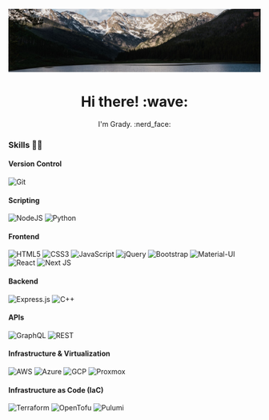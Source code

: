 ![Header banner for SolfulGR4dY](https://raw.githubusercontent.com/SolfulGR4dY/SolfulGR4dY/main/assets/header-banner.png)

<h1 align='center'> Hi there! :wave:</h1>
<p align='center'>
I'm Grady. :nerd_face:
</p>

### Skills 👨‍💻
#### Version Control
<img alt="Git" src="https://img.shields.io/badge/git%20-%23F05033.svg?&style=for-the-badge&logo=git&logoColor=white"/>

#### Scripting
<img alt="NodeJS" src="https://img.shields.io/badge/Node.js-43853D?style=for-the-badge&logo=node.js&logoColor=white"/> <img alt="Python" src="https://img.shields.io/badge/Python-14354C?style=for-the-badge&logo=python&logoColor=white"/>

#### Frontend
<img alt="HTML5" src="https://img.shields.io/badge/HTML5-E34F26?style=for-the-badge&logo=html5&logoColor=white"/> <img alt="CSS3" src="https://img.shields.io/badge/CSS3-1572B6?style=for-the-badge&logo=css3&logoColor=white"/>
<img alt="JavaScript" src="https://img.shields.io/badge/JavaScript-F7DF1E?style=for-the-badge&logo=javascript&logoColor=black"/>
<img alt="jQuery" src="https://img.shields.io/badge/jquery%20-%230769AD.svg?&style=for-the-badge&logo=jquery&logoColor=white"/>
<img alt="Bootstrap" src="https://img.shields.io/badge/bootstrap%20-%23563D7C.svg?&style=for-the-badge&logo=bootstrap&logoColor=white"/>
<img alt="Material-UI" src="https://img.shields.io/badge/Material--UI-0081CB?style=for-the-badge&logo=material-ui&logoColor=white"/>
<img alt="React" src="https://img.shields.io/badge/React-20232A?style=for-the-badge&logo=react&logoColor=61DAFB"/> 
<img alt="Next JS" src="https://img.shields.io/badge/nextjs-%23000000.svg?&style=for-the-badge&logo=next.js&logoColor=white"/>

#### Backend
<img alt="Express.js" src="https://img.shields.io/badge/express.js-%23404d59.svg?style=for-the-badge&logo=express&logoColor=%2361DAFB"/> <img alt="C++" src="https://img.shields.io/badge/C%2B%2B-00599C?style=for-the-badge&logo=c%2B%2B&logoColor=white"/>

#### APIs
<img alt="GraphQL" src="https://img.shields.io/badge/GraphQl-E10098?style=for-the-badge&logo=graphql&logoColor=white"/> <img alt="REST" src="https://img.shields.io/badge/REST-000000?style=for-the-badge"/>

#### Infrastructure & Virtualization
<img alt="AWS" src="https://img.shields.io/badge/AWS-FF9900?style=for-the-badge&logo=amazon-aws&logoColor=white"/> <img alt="Azure" src="https://img.shields.io/badge/Azure-0078D4?style=for-the-badge&logo=microsoftazure&logoColor=white"/> <img alt="GCP" src="https://img.shields.io/badge/GCP-4285F4?style=for-the-badge&logo=googlecloud&logoColor=white"/> <img alt="Proxmox" src="https://img.shields.io/badge/Proxmox-E57000?style=for-the-badge&logo=proxmox&logoColor=white"/> 

#### Infrastructure as Code (IaC)
<img alt="Terraform" src="https://img.shields.io/badge/Terraform-844FBA?style=for-the-badge&logo=terraform&logoColor=white"/> <img alt="OpenTofu" src="https://img.shields.io/badge/OpenTofu-FFDA18?style=for-the-badge&logo=opentofu&logoColor=white"/> <img alt="Pulumi" src="https://img.shields.io/badge/Pulumi-8A3391?style=for-the-badge&logo=pulumi&logoColor=white"/>
